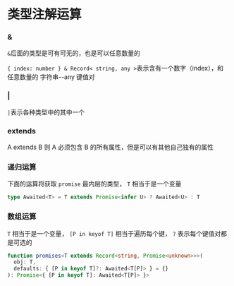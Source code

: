 # 类型注解运算

### &

`&`后面的类型是可有可无的，也是可以任意数量的

`{ index: number } & Record< string, any >`表示含有一个数字（index），和任意数量的 字符串--any 键值对

### |

`|`表示各种类型中的其中一个

### extends

A extends B 则 A 必须包含 B 的所有属性，但是可以有其他自己独有的属性



### 递归运算

下面的运算将获取 `promise` 最内层的类型， `T` 相当于是一个变量

```ts
type Awaited<T> = T extends Promise<infer U> ? Awaited<U> : T
```



### 数组运算

`T` 相当于是一个变量， `[P in keyof T]` 相当于遍历每个键， `?` 表示每个键值对都是可选的

```ts
function promises<T extends Record<string, Promise<unknown>>>(
  obj: T,
  defaults: { [P in keyof T]?: Awaited<T[P]> } = {}
): Promise<{ [P in keyof T]: Awaited<T[P]> }> 
```

